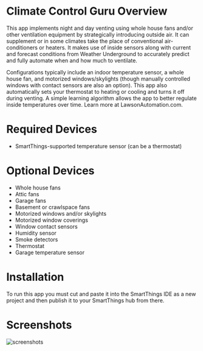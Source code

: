 # Climate Control Guru Overview
This app implements night and day venting using whole house fans and/or other ventilation equipment by strategically introducing outside air. It can supplement or in some climates take the place of conventional air-conditioners or heaters. It makes use of inside sensors along with current and forecast conditions from Weather Underground to accurately predict and fully automate when and how much to ventilate.  

Configurations typically include an indoor temperature sensor, a whole house fan, and motorized windows/skylights (though manually controlled windows with contact sensors are also an option). This app also automatically sets your thermostat to heating or cooling and turns it off during venting. A simple learning algorithm allows the app to better regulate inside temperatures over time. Learn more at LawsonAutomation.com.

# Required Devices
- SmartThings-supported temperature sensor (can be a thermostat)

# Optional Devices
- Whole house fans
- Attic fans
- Garage fans
- Basement or crawlspace fans
- Motorized windows and/or skylights
- Motorized window coverings
- Window contact sensors
- Humidity sensor
- Smoke detectors
- Thermostat
- Garage temperature sensor

# Installation
To run this app you must cut and paste it into the SmartThings IDE as a new project and then publish it to your SmartThings hub from there.

# Screenshots
![screenshots](https://cloud.githubusercontent.com/assets/22286765/21754222/15828604-d5b1-11e6-9887-5d0330e0fbd9.png)
